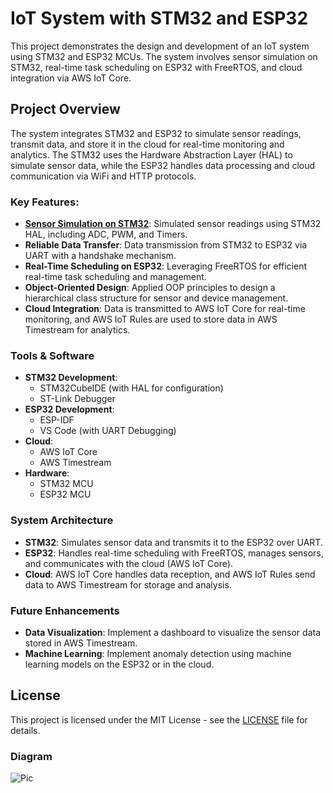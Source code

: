 # IoT System with STM32 and ESP32

This project demonstrates the design and development of an IoT system using STM32 and ESP32 MCUs. The system involves sensor simulation on STM32, real-time task scheduling on ESP32 with FreeRTOS, and cloud integration via AWS IoT Core.

## Project Overview

The system integrates STM32 and ESP32 to simulate sensor readings, transmit data, and store it in the cloud for real-time monitoring and analytics. The STM32 uses the Hardware Abstraction Layer (HAL) to simulate sensor data, while the ESP32 handles data processing and cloud communication via WiFi and HTTP protocols.

### Key Features:
- **[Sensor Simulation on STM32](https://github.com/HajjSalad/STM32-Sensor-Data-Simulation)**: Simulated sensor readings using STM32 HAL, including ADC, PWM, and Timers.
- **Reliable Data Transfer**: Data transmission from STM32 to ESP32 via UART with a handshake mechanism.
- **Real-Time Scheduling on ESP32**: Leveraging FreeRTOS for efficient real-time task scheduling and management.
- **Object-Oriented Design**: Applied OOP principles to design a hierarchical class structure for sensor and device management.
- **Cloud Integration**: Data is transmitted to AWS IoT Core for real-time monitoring, and AWS IoT Rules are used to store data in AWS Timestream for analytics.
  
### Tools & Software

- **STM32 Development**:
  - STM32CubeIDE (with HAL for configuration)
  - ST-Link Debugger
- **ESP32 Development**:
  - ESP-IDF
  - VS Code (with UART Debugging)
- **Cloud**:
  - AWS IoT Core
  - AWS Timestream
- **Hardware**:
  - STM32 MCU
  - ESP32 MCU

### System Architecture

- **STM32**: Simulates sensor data and transmits it to the ESP32 over UART.
- **ESP32**: Handles real-time scheduling with FreeRTOS, manages sensors, and communicates with the cloud (AWS IoT Core).
- **Cloud**: AWS IoT Core handles data reception, and AWS IoT Rules send data to AWS Timestream for storage and analysis.

### Future Enhancements

- **Data Visualization**: Implement a dashboard to visualize the sensor data stored in AWS Timestream.
- **Machine Learning**: Implement anomaly detection using machine learning models on the ESP32 or in the cloud.

## License

This project is licensed under the MIT License - see the [LICENSE](LICENSE) file for details.

### Diagram
![Pic](./IoTSystemSiagram.png)
